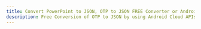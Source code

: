 ---title: Convert PowerPoint to JSON, OTP to JSON FREE Converter or Android SDKdescription: Free Conversion of OTP to JSON by using Android Cloud APIs & SDKs. Also Create, Edit & Render Microsoft Word & OpenOffice documents in the Cloud.---